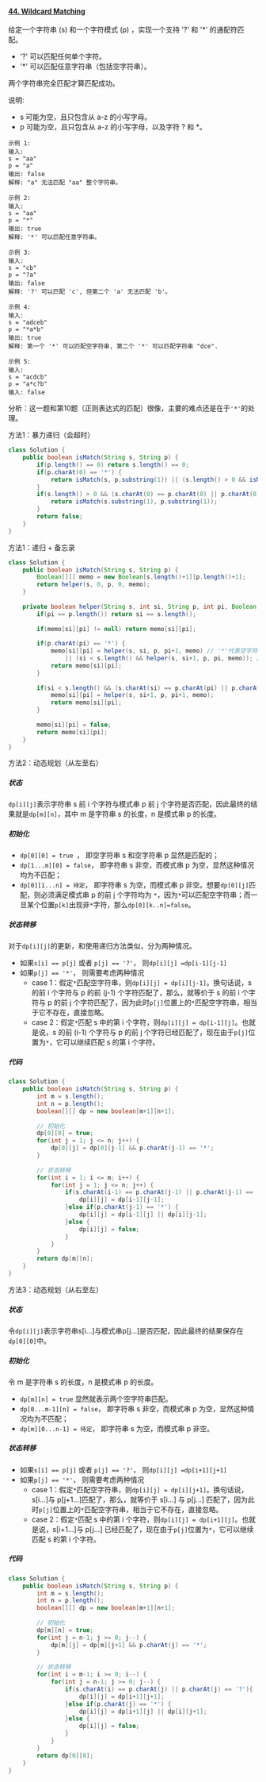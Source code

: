 #### [44. Wildcard Matching](https://leetcode-cn.com/problems/wildcard-matching/)

给定一个字符串 (s) 和一个字符模式 (p) ，实现一个支持 '?' 和 '*' 的通配符匹配。

* '?' 可以匹配任何单个字符。
* '*' 可以匹配任意字符串（包括空字符串）。

两个字符串完全匹配才算匹配成功。

说明:

* s 可能为空，且只包含从 a-z 的小写字母。
* p 可能为空，且只包含从 a-z 的小写字母，以及字符 ? 和 *。

```
示例 1:
输入:
s = "aa"
p = "a"
输出: false
解释: "a" 无法匹配 "aa" 整个字符串。

示例 2:
输入:
s = "aa"
p = "*"
输出: true
解释: '*' 可以匹配任意字符串。

示例 3:
输入:
s = "cb"
p = "?a"
输出: false
解释: '?' 可以匹配 'c', 但第二个 'a' 无法匹配 'b'。

示例 4:
输入:
s = "adceb"
p = "*a*b"
输出: true
解释: 第一个 '*' 可以匹配空字符串, 第二个 '*' 可以匹配字符串 "dce".

示例 5:
输入:
s = "acdcb"
p = "a*c?b"
输入: false
```

分析：这一题和第10题（正则表达式的匹配）很像，主要的难点还是在于`'*'`的处理。

方法1：暴力递归（会超时）

```java
class Solution {
    public boolean isMatch(String s, String p) {
        if(p.length() == 0) return s.length() == 0;
        if(p.charAt(0) == '*') {
            return isMatch(s, p.substring(1)) || (s.length() > 0 && isMatch(s.substring(1), p));
        }
        if(s.length() > 0 && (s.charAt(0) == p.charAt(0) || p.charAt(0) == '?')) {
            return isMatch(s.substring(1), p.substring(1));
        }
        return false;
    }
}
```



方法1：递归 + 备忘录

```java
class Solution {
    public boolean isMatch(String s, String p) {
        Boolean[][] memo = new Boolean[s.length()+1][p.length()+1];
        return helper(s, 0, p, 0, memo);
    }
    
    private boolean helper(String s, int si, String p, int pi, Boolean[][] memo) {
        if(pi == p.length()) return si == s.length();
        
        if(memo[si][pi] != null) return memo[si][pi];
        
        if(p.charAt(pi) == '*') {
            memo[si][pi] = helper(s, si, p, pi+1, memo) // '*'代表空字符串
                || (si < s.length() && helper(s, si+1, p, pi, memo)); // '*'代表一个字符
            return memo[si][pi];
        }
        
        if(si < s.length() && (s.charAt(si) == p.charAt(pi) || p.charAt(pi) == '?')) {
            memo[si][pi] = helper(s, si+1, p, pi+1, memo);
            return memo[si][pi];
        }
        
        memo[si][pi] = false;
        return memo[si][pi];
    }
}
```



方法2：动态规划（从左至右）

##### 状态

`dp[i][j]`表示字符串 s 前 i 个字符与模式串 p 前 j 个字符是否匹配，因此最终的结果就是`dp[m][n]`，其中 m 是字符串 s 的长度，n 是模式串 p 的长度。

##### 初始化

* `dp[0][0] = true `， 即空字符串 s 和空字符串 p 显然是匹配的；
* `dp[1...m][0] = false`， 即字符串 s 非空，而模式串 p 为空，显然这种情况均为不匹配；
* `dp[0][1...n] = 待定`， 即字符串 s 为空，而模式串 p 非空。想要`dp[0][j]`匹配，则必须满足模式串 p 的前 j 个字符均为 `*`，因为`*`可以匹配空字符串；而一旦某个位置`p[k]`出现非`*`字符，那么`dp[0][k..n]=false`。

##### 状态转移

对于`dp[i][j]`的更新，和使用递归方法类似，分为两种情况。

* 如果`s[i] == p[j]` 或者 `p[j] == '?'`， 则`dp[i][j] =dp[i-1][j-1] `
* 如果`p[j] == '*'`， 则需要考虑两种情况
  * case 1：假定`*`匹配空字符串，则`dp[i][j] = dp[i][j-1]`。换句话说，s 的前 i 个字符与 p 的前 (j-1) 个字符匹配了，那么，就等价于 s 的前 i 个字符与 p 的前 j 个字符匹配了，因为此时`p[j]`位置上的`*`匹配空字符串，相当于它不存在，直接忽略。
  * case 2：假定`*`匹配 s 中的第 i 个字符，则`dp[i][j] = dp[i-1][j]`。也就是说，s 的前 (i-1) 个字符与 p 的前 j 个字符已经匹配了，现在由于`p[j]`位置为`*`，它可以继续匹配 s 的第 i 个字符。

##### 代码

```java
class Solution {
    public boolean isMatch(String s, String p) {
        int m = s.length();
        int n = p.length();
        boolean[][] dp = new boolean[m+1][n+1];
        
        // 初始化
        dp[0][0] = true;
        for(int j = 1; j <= n; j++) {
            dp[0][j] = dp[0][j-1] && p.charAt(j-1) == '*';
        }
        
        // 状态转移
        for(int i = 1; i <= m; i++) {
            for(int j = 1; j <= n; j++) {
                if(s.charAt(i-1) == p.charAt(j-1) || p.charAt(j-1) == '?') {
                    dp[i][j] = dp[i-1][j-1];
                }else if(p.charAt(j-1) == '*') {
                    dp[i][j] = dp[i-1][j] || dp[i][j-1];
                }else {
                    dp[i][j] = false;
                }
            }
        }
        return dp[m][n];
    }
}
```



方法3：动态规划（从右至左）

##### 状态

令`dp[i][j]`表示字符串s[i...]与模式串p[j...]是否匹配，因此最终的结果保存在`dp[0][0]`中。

##### 初始化

令 m 是字符串 s 的长度，n 是模式串 p 的长度。

* `dp[m][n] = true` 显然就表示两个空字符串匹配。
* `dp[0...m-1][n] = false`， 即字符串 s 非空，而模式串 p 为空，显然这种情况均为不匹配；
* `dp[m][0...n-1] = 待定`， 即字符串 s 为空，而模式串 p 非空。

##### 状态转移

* 如果`s[i] == p[j]` 或者 `p[j] == '?'`， 则`dp[i][j] =dp[i+1][j+1] `
* 如果`p[j] == '*'`， 则需要考虑两种情况
  - case 1：假定`*`匹配空字符串，则`dp[i][j] = dp[i][j+1]`。换句话说，s[i...]与 p[j+1...]匹配了，那么，就等价于 s[i...] 与 p[j...] 匹配了，因为此时`p[j]`位置上的`*`匹配空字符串，相当于它不存在，直接忽略。
  - case 2：假定`*`匹配 s 中的第 i 个字符，则`dp[i][j] = dp[i+1][j]`。也就是说，s[i+1...]与 p[j...] 已经匹配了，现在由于`p[j]`位置为`*`，它可以继续匹配 s 的第 i 个字符。

##### 代码

```java
class Solution {
    public boolean isMatch(String s, String p) {
        int m = s.length();
        int n = p.length();
        boolean[][] dp = new boolean[m+1][n+1];
        
        // 初始化
        dp[m][n] = true;
        for(int j = n-1; j >= 0; j--) {
        	dp[m][j] = dp[m][j+1] && p.charAt(j) == '*';  
        }
        
        // 状态转移
        for(int i = m-1; i >= 0; i--) {
            for(int j = n-1; j >= 0; j--) {
                if(s.charAt(i) == p.charAt(j) || p.charAt(j) == '?'){
                    dp[i][j] = dp[i+1][j+1];
                }else if(p.charAt(j) == '*') {
                    dp[i][j] = dp[i+1][j] || dp[i][j+1];
                }else {
                    dp[i][j] = false;
                }
            }
        }
        return dp[0][0];
    }
}
```

